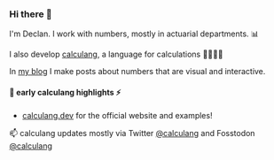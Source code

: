 ### Hi there 👋

I'm Declan. I work with numbers, mostly in actuarial departments. 📊  

I also develop [calculang](https://calculang.dev), a language for calculations 🧮💬👩‍💻

In [my blog](https://calcwithdec.dev/) I make posts about numbers that are visual and interactive.

#### 🐣 early calculang highlights ⚡

- [calculang.dev](https://calculang.dev) for the official website and examples!

📫 calculang updates mostly via Twitter [@calculang](https://twitter.com/calculang) and Fosstodon [@calculang](https://fosstodon.org/@calculang)

<!--
**declann/declann** is a ✨ _special_ ✨ repository because its `README.md` (this file) appears on your GitHub profile.

Here are some ideas to get you started:

- 🔭 I’m currently working on ...
- 🌱 I’m currently learning ...
- 👯 I’m looking to collaborate on ...
- 🤔 I’m looking for help with ...
- 💬 Ask me about ...
- 📫 How to reach me: ...
- 😄 Pronouns: ...
- ⚡ Fun fact: ...
-->
